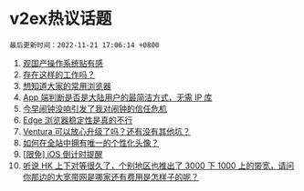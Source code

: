 # v2ex热议话题

`最后更新时间：2022-11-21 17:06:14 +0800`

1. [观国产操作系统贴有感](https://www.v2ex.com/t/896716)
1. [存在这样的工作吗？](https://www.v2ex.com/t/896711)
1. [想知道大家的常用浏览器](https://www.v2ex.com/t/896743)
1. [App 端判断是否是大陆用户的最简洁方式，无需 IP 库](https://www.v2ex.com/t/896602)
1. [今早闹钟没响引发了我对闹钟的信任危机](https://www.v2ex.com/t/896693)
1. [Edge 浏览器稳定性是真的不行](https://www.v2ex.com/t/896614)
1. [Ventura 可以放心升级了吗？还有没有其他坑？](https://www.v2ex.com/t/896687)
1. [如何在全站中拥有唯一的个性化头像？](https://www.v2ex.com/t/896721)
1. [[限免] iOS 倒计时提醒](https://www.v2ex.com/t/896671)
1. [听说 HK 上下对等很久了，个别地区也推出了 3000 下 1000 上的带宽，请问你那边的大宽带网是哪家还有费用是怎样子的呢？](https://www.v2ex.com/t/896733)

